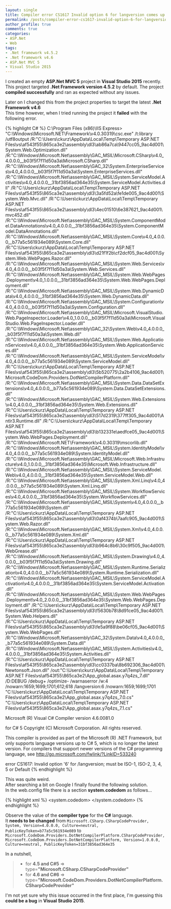 ```yaml
---
layout: single
title: Compiler error CS1617 Invalid option 6 for langversion comes up in Visual Studio 2015 for .Net Framework 4.6
permalink: /posts/compiler-error-cs1617-invalid-option-6-for-langversion-comes-up-in-visual-studio-2015-for-net-framework-4-6/
author_profile: true
comments: true
categories: 
- ASP.Net 
- Web
tags:
- .Net framework v4.5.2
- .Net framework v4.6
- ASP.Net MVC 5
- Visual Studio 2015
---
```


<p>I created an empty <strong>ASP.Net MVC 5</strong> project in <strong>Visual Studio 2015</strong> recently.<br />
This project targeted <strong>.Net Framework version 4.5.2</strong> by default. The project <strong>compiled successfully</strong> and ran as expected without any issues.</p>

<p>Later on I changed this from the project properties to target the latest <strong>.Net Framework v4.6</strong><br />
This time however, when I tried running the project it <strong>failed</strong> with the following error.</p>

{% highlight C# %}
C:\Program Files (x86)\IIS Express&gt; "C:\Windows\Microsoft.NET\Framework\v4.0.30319\csc.exe" /t:library /utf8output /R:"C:\Users\ckurz\AppData\Local\Temp\Temporary ASP.NET Files\vs\af543f55\865ca3e2\assembly\dl3\ab86a7ca\9447cc05_9ac4d001\System.Web.Optimization.dll" /R:"C:\Windows\Microsoft.Net\assembly\GAC_MSIL\Microsoft.CSharp\v4.0_4.0.0.0__b03f5f7f11d50a3a\Microsoft.CSharp.dll" /R:"C:\Windows\Microsoft.Net\assembly\GAC_32\System.EnterpriseServices\v4.0_4.0.0.0__b03f5f7f11d50a3a\System.EnterpriseServices.dll" /R:"C:\Windows\Microsoft.Net\assembly\GAC_MSIL\System.ServiceModel.Activities\v4.0_4.0.0.0__31bf3856ad364e35\System.ServiceModel.Activities.dll" /R:"C:\Users\ckurz\AppData\Local\Temp\Temporary ASP.NET Files\vs\af543f55\865ca3e2\assembly\dl3\3a5fd52a\fe1de005_9ac4d001\System.Web.Mvc.dll" /R:"C:\Users\ckurz\AppData\Local\Temp\Temporary ASP.NET Files\vs\af543f55\865ca3e2\assembly\dl3\4ec01510\6e387621_9ac4d001\mvc452.dll" /R:"C:\Windows\Microsoft.Net\assembly\GAC_MSIL\System.ComponentModel.DataAnnotations\v4.0_4.0.0.0__31bf3856ad364e35\System.ComponentModel.DataAnnotations.dll" /R:"C:\Windows\Microsoft.Net\assembly\GAC_MSIL\System.Core\v4.0_4.0.0.0__b77a5c561934e089\System.Core.dll" /R:"C:\Users\ckurz\AppData\Local\Temp\Temporary ASP.NET Files\vs\af543f55\865ca3e2\assembly\dl3\d21f1f2b\cf2dcf05_9ac4d001\System.Web.WebPages.Razor.dll" /R:"C:\Windows\Microsoft.Net\assembly\GAC_MSIL\System.Web.Services\v4.0_4.0.0.0__b03f5f7f11d50a3a\System.Web.Services.dll" /R:"C:\Windows\Microsoft.Net\assembly\GAC_MSIL\System.Web.WebPages.Deployment\v4.0_1.0.0.0__31bf3856ad364e35\System.Web.WebPages.Deployment.dll" /R:"C:\Windows\Microsoft.Net\assembly\GAC_MSIL\System.Web.DynamicData\v4.0_4.0.0.0__31bf3856ad364e35\System.Web.DynamicData.dll" /R:"C:\Windows\Microsoft.Net\assembly\GAC_MSIL\System.Configuration\v4.0_4.0.0.0__b03f5f7f11d50a3a\System.Configuration.dll" /R:"C:\Windows\Microsoft.Net\assembly\GAC_MSIL\Microsoft.VisualStudio.Web.PageInspector.Loader\v4.0_1.0.0.0__b03f5f7f11d50a3a\Microsoft.VisualStudio.Web.PageInspector.Loader.dll" /R:"C:\Windows\Microsoft.Net\assembly\GAC_32\System.Web\v4.0_4.0.0.0__b03f5f7f11d50a3a\System.Web.dll" /R:"C:\Windows\Microsoft.Net\assembly\GAC_MSIL\System.Web.ApplicationServices\v4.0_4.0.0.0__31bf3856ad364e35\System.Web.ApplicationServices.dll" /R:"C:\Windows\Microsoft.Net\assembly\GAC_MSIL\System.ServiceModel\v4.0_4.0.0.0__b77a5c561934e089\System.ServiceModel.dll" /R:"C:\Users\ckurz\AppData\Local\Temp\Temporary ASP.NET Files\vs\af543f55\865ca3e2\assembly\dl3\5b520775\2a2b4106_9ac4d001\Microsoft.CodeDom.Providers.DotNetCompilerPlatform.dll" /R:"C:\Windows\Microsoft.Net\assembly\GAC_MSIL\System.Data.DataSetExtensions\v4.0_4.0.0.0__b77a5c561934e089\System.Data.DataSetExtensions.dll" /R:"C:\Windows\Microsoft.Net\assembly\GAC_MSIL\System.Web.Extensions\v4.0_4.0.0.0__31bf3856ad364e35\System.Web.Extensions.dll" /R:"C:\Users\ckurz\AppData\Local\Temp\Temporary ASP.NET Files\vs\af543f55\865ca3e2\assembly\dl3\517d2319\377ff305_9ac4d001\Antlr3.Runtime.dll" /R:"C:\Users\ckurz\AppData\Local\Temp\Temporary ASP.NET Files\vs\af543f55\865ca3e2\assembly\dl3\b132331e\aedfce05_9ac4d001\System.Web.WebPages.Deployment.dll" /R:"C:\Windows\Microsoft.NET\Framework\v4.0.30319\mscorlib.dll" /R:"C:\Windows\Microsoft.Net\assembly\GAC_MSIL\System.IdentityModel\v4.0_4.0.0.0__b77a5c561934e089\System.IdentityModel.dll" /R:"C:\Windows\Microsoft.Net\assembly\GAC_MSIL\Microsoft.Web.Infrastructure\v4.0_1.0.0.0__31bf3856ad364e35\Microsoft.Web.Infrastructure.dll" /R:"C:\Windows\Microsoft.Net\assembly\GAC_MSIL\System.ServiceModel.Web\v4.0_4.0.0.0__31bf3856ad364e35\System.ServiceModel.Web.dll" /R:"C:\Windows\Microsoft.Net\assembly\GAC_MSIL\System.Xml.Linq\v4.0_4.0.0.0__b77a5c561934e089\System.Xml.Linq.dll" /R:"C:\Windows\Microsoft.Net\assembly\GAC_MSIL\System.WorkflowServices\v4.0_4.0.0.0__31bf3856ad364e35\System.WorkflowServices.dll" /R:"C:\Windows\Microsoft.Net\assembly\GAC_MSIL\System\v4.0_4.0.0.0__b77a5c561934e089\System.dll" /R:"C:\Users\ckurz\AppData\Local\Temp\Temporary ASP.NET Files\vs\af543f55\865ca3e2\assembly\dl3\0af4374b\7aafc905_9ac4d001\System.Web.Razor.dll" /R:"C:\Windows\Microsoft.Net\assembly\GAC_MSIL\System.Xml\v4.0_4.0.0.0__b77a5c561934e089\System.Xml.dll" /R:"C:\Users\ckurz\AppData\Local\Temp\Temporary ASP.NET Files\vs\af543f55\865ca3e2\assembly\dl3\b964c8b6\30c9f505_9ac4d001\WebGrease.dll" /R:"C:\Windows\Microsoft.Net\assembly\GAC_MSIL\System.Drawing\v4.0_4.0.0.0__b03f5f7f11d50a3a\System.Drawing.dll" /R:"C:\Windows\Microsoft.Net\assembly\GAC_MSIL\System.Runtime.Serialization\v4.0_4.0.0.0__b77a5c561934e089\System.Runtime.Serialization.dll" /R:"C:\Windows\Microsoft.Net\assembly\GAC_MSIL\System.ServiceModel.Activation\v4.0_4.0.0.0__31bf3856ad364e35\System.ServiceModel.Activation.dll" /R:"C:\Windows\Microsoft.Net\assembly\GAC_MSIL\System.Web.WebPages.Deployment\v4.0_2.0.0.0__31bf3856ad364e35\System.Web.WebPages.Deployment.dll" /R:"C:\Users\ckurz\AppData\Local\Temp\Temporary ASP.NET Files\vs\af543f55\865ca3e2\assembly\dl3\f5630b78\8d91ce05_9ac4d001\System.Web.Helpers.dll" /R:"C:\Users\ckurz\AppData\Local\Temp\Temporary ASP.NET Files\vs\af543f55\865ca3e2\assembly\dl3\fe5a9f88\be06cf05_9ac4d001\System.Web.WebPages.dll" /R:"C:\Windows\Microsoft.Net\assembly\GAC_32\System.Data\v4.0_4.0.0.0__b77a5c561934e089\System.Data.dll" /R:"C:\Windows\Microsoft.Net\assembly\GAC_MSIL\System.Activities\v4.0_4.0.0.0__31bf3856ad364e35\System.Activities.dll" /R:"C:\Users\ckurz\AppData\Local\Temp\Temporary ASP.NET Files\vs\af543f55\865ca3e2\assembly\dl3\cc0337ba\8b692306_9ac4d001\Newtonsoft.Json.dll" /out:"C:\Users\ckurz\AppData\Local\Temp\Temporary ASP.NET Files\vs\af543f55\865ca3e2\App_global.asax.y7q4zs_7.dll" /D:DEBUG /debug+ /optimize- /warnaserror /w:4 /nowarn:1659;1699;1701;612;618 /langversion:6 /nowarn:1659;1699;1701  "C:\Users\ckurz\AppData\Local\Temp\Temporary ASP.NET Files\vs\af543f55\865ca3e2\App_global.asax.y7q4zs_7.0.cs" "C:\Users\ckurz\AppData\Local\Temp\Temporary ASP.NET Files\vs\af543f55\865ca3e2\App_global.asax.y7q4zs_7.1.cs"


Microsoft (R) Visual C# Compiler version 4.6.0081.0

for C# 5
Copyright (C) Microsoft Corporation. All rights reserved.



This compiler is provided as part of the Microsoft (R) .NET Framework, but only supports language versions up to C# 5, which is no longer the latest version. For compilers that support newer versions of the C# programming language, see http://go.microsoft.com/fwlink/?LinkID=533240

error CS1617: Invalid option '6' for /langversion; must be ISO-1, ISO-2, 3, 4, 5 or Default
{% endhighlight %}

<p>This was quite weird.<br />
After searching a bit on Google I finally found the following solution.<br />
In the web.config file there is a section <strong>system.codedom</strong> as follows...</p>

{% highlight xml %}
<system.codedom>
    <compilers>
      <compiler language="c#;cs;csharp" extension=".cs" type="Microsoft.CSharp.CSharpCodeProvider, System, Version=4.0.0.0, Culture=neutral, PublicKeyToken=b77a5c561934e089">
        <providerOption name="CompilerVersion" value="v4.0" />
      </compiler>
      <compiler language="vb;vbs;visualbasic;vbscript" extension=".vb" type="Microsoft.CodeDom.Providers.DotNetCompilerPlatform.VBCodeProvider, Microsoft.CodeDom.Providers.DotNetCompilerPlatform, Version=1.0.0.0, Culture=neutral, PublicKeyToken=31bf3856ad364e35" warningLevel="4" compilerOptions="/langversion:14 /nowarn:41008 /define:_MYTYPE=\&amp;quot;Web\&amp;quot; /optionInfer+" />
    </compilers>
</system.codedom>
{% endhighlight %}

<p>Observe the value of the <strong>compiler type</strong> for the <strong>C#</strong> language.<br />
It <strong>needs to be changed</strong> from <code>Microsoft.CSharp.CSharpCodeProvider, System, Version=4.0.0.0, Culture=neutral, PublicKeyToken=b77a5c561934e089</code> to <code>Microsoft.CodeDom.Providers.DotNetCompilerPlatform.CSharpCodeProvider, Microsoft.CodeDom.Providers.DotNetCompilerPlatform, Version=1.0.0.0, Culture=neutral, PublicKeyToken=31bf3856ad364e35</code></p>

<p>In a nutshell,</p>

<blockquote>
  <ul>
  <li>for <strong>4&#46;5 and C#5</strong> => type=<strong>"Microsoft.CSharp.CSharpCodeProvider"</strong> </li>
  <li>for <strong>4&#46;6 and C#6</strong> => type=<strong>"Microsoft.CodeDom.Providers.DotNetCompilerPlatform.CSharpCodeProvider"</strong></li>
  </ul>
</blockquote>

<p>I'm not yet sure why this issue occurred in the first place, I'm guessing this <strong>could be a bug</strong> in <strong>Visual Studio 2015</strong>.</p>
